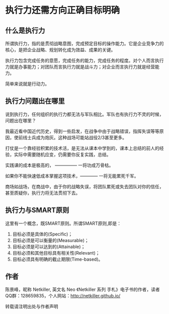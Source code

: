 执行力还需方向正确目标明确
=====

什么是执行力
-----
所谓执行力，指的是贯彻战略意图，完成预定目标的操作能力。它是企业竞争力的核心，是把企业战略、规划转化成为效益、成果的关键。

执行力包含完成任务的意愿，完成任务的能力，完成任务的程度。对个人而言执行力就是办事能力；对团队而言执行力就是战斗力；对企业而言执行力就是经营能力。

简单来说就是行动力。

执行力问题出在哪里
-----

说到执行力，任何组织的执行力都无法与军队相比。军队也有执行力不灵的时候，问题出在哪里？

我最近看中国近代历史，得到一些启发，在战争中由于战略错误，指挥失误等等原因，使前线士兵成为炮灰。这种战场可能站战役2/3甚至更多。

打仗是一个靠经验积累的技术活，是无法从课本中学到的，课本上总结的前人的经验，实际中需要随机应变，仍需要你反复实践，总结。

实践课的成本是极高的， —————  一将功成万骨枯。

如果你不能快速低成本掌握这项技术，————  一将无能累死千军。

商场如战场，在商战中，由于你的战略失误，将团队累死或失去团队对你的信任，甚至质疑你，执行力将无法贯彻下去。


执行力与SMART原则
-----
这里有一个概念，既SMART原则。所谓SMART原则,即是：

1. 目标必须是具体的(Specific)；
1. 目标必须是可以衡量的(Measurable)；
1. 目标必须是可以达到的(Attainable)；
1. 目标必须和其他目标具有相关性(Relevant)；
1. 目标必须具有明确的截止期限(Time-based)。

作者
----- 
陈景峰，昵称 Netkiller, 英文名 Neo 《Netkiller 系列 手札》电子书的作者，读者QQ群：128659835，个人网站：http://netkiller.github.io/

转载请注明出处与作者声明





